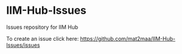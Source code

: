 IIM-Hub-Issues
==============

Issues repository for IIM Hub

To create an issue click here: https://github.com/mat2maa/IIM-Hub-Issues/issues
